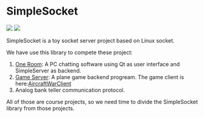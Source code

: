 # SimpleSocket

![](https://img.shields.io/badge/status-on%20develop-orange) 
![](https://img.shields.io/badge/language-c++-green.svg)

SimpleSocket is a toy socket server project based on Linux socket.

We have use this library to compete these project:

1. [One Room](https://github.com/kagaya85/OneRoom): A PC chatting software using Qt as user interface and SimpleServer as backend.
2. [Game Server](https://github.com/TaihouDaisuki/GameSever): A plane game backend progream. The game client is here:[AircraftWarClient](https://github.com/kagaya85/AircraftWarClient)
3. Analog bank teller communication protocol. 

All of those are course projects, so we need time to divide the SimpleSocket library from those projects.

